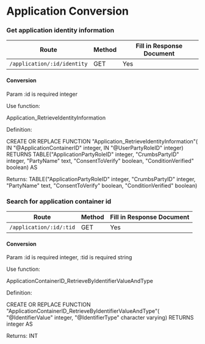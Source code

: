 # Application Conversion

### Get application identity information

| Route | Method | Fill in Response Document |
|---|---|---|
| `/application/:id/identity` | GET | Yes |

#### Conversion

Param :id is required integer

Use function:

Application_RetrieveIdentityInformation

Definition:

CREATE OR REPLACE FUNCTION "Application_RetrieveIdentityInformation"(
    IN "@ApplicationContainerID" integer,
    IN "@UserPartyRoleID" integer)
  RETURNS TABLE("ApplicationPartyRoleID" integer, "CrumbsPartyID" integer, "PartyName" text, "ConsentToVerify" boolean, "ConditionVerified" boolean) AS

Returns:  TABLE("ApplicationPartyRoleID" integer, "CrumbsPartyID" integer, "PartyName" text, "ConsentToVerify" boolean, "ConditionVerified" boolean)

### Search for application container id

| Route | Method | Fill in Response Document |
|---|---|---|
| `/application/:id/:tid` | GET | Yes |

#### Conversion

Param :id is required integer, :tid is required string

Use function:

ApplicationContainerID_RetrieveByIdentifierValueAndType

Definition:

CREATE OR REPLACE FUNCTION "ApplicationContainerID_RetrieveByIdentifierValueAndType"(
    "@IdentifierValue" integer,
    "@IdentifierType" character varying)
  RETURNS integer AS

Returns: INT